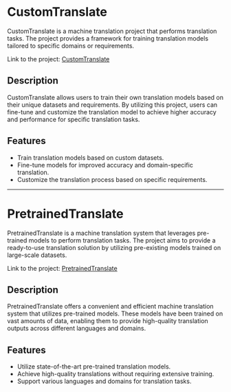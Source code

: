 # CustomTranslate

CustomTranslate is a machine translation project that performs translation tasks. The project provides a framework for training translation models tailored to specific domains or requirements.

Link to the project: [CustomTranslate](https://github.com/MohamadsalehMoradpoor/TextAIHub/tree/master/MachineTranslateHub/CustomTranslate)

## Description

CustomTranslate allows users to train their own translation models based on their unique datasets and requirements. By utilizing this project, users can fine-tune and customize the translation model to achieve higher accuracy and performance for specific translation tasks.

## Features

- Train translation models based on custom datasets.
- Fine-tune models for improved accuracy and domain-specific translation.
- Customize the translation process based on specific requirements.

---

# PretrainedTranslate

PretrainedTranslate is a machine translation system that leverages pre-trained models to perform translation tasks. The project aims to provide a ready-to-use translation solution by utilizing pre-existing models trained on large-scale datasets.

Link to the project: [PretrainedTranslate](https://github.com/MohamadsalehMoradpoor/TextAIHub/tree/master/MachineTranslateHub/PretrainedTranslate)

## Description

PretrainedTranslate offers a convenient and efficient machine translation system that utilizes pre-trained models. These models have been trained on vast amounts of data, enabling them to provide high-quality translation outputs across different languages and domains.

## Features

- Utilize state-of-the-art pre-trained translation models.
- Achieve high-quality translations without requiring extensive training.
- Support various languages and domains for translation tasks.

